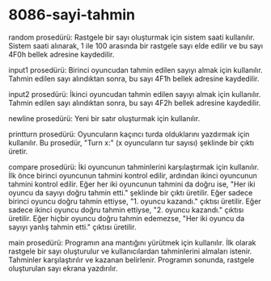 # 8086-sayi-tahmin

 random prosedürü: Rastgele bir sayı oluşturmak için sistem saati kullanılır. Sistem saati alınarak, 1 ile 100 arasında bir rastgele sayı elde edilir ve bu sayı 4F0h bellek adresine kaydedilir.

 input1 prosedürü: Birinci oyuncudan tahmin edilen sayıyı almak için kullanılır. Tahmin edilen sayı alındıktan sonra, bu sayı 4F1h bellek adresine kaydedilir.

  input2 prosedürü: İkinci oyuncudan tahmin edilen sayıyı almak için kullanılır. Tahmin edilen sayı alındıktan sonra, bu sayı 4F2h bellek adresine kaydedilir.

 newline prosedürü: Yeni bir satır oluşturmak için kullanılır.

 printturn prosedürü: Oyuncuların kaçıncı turda olduklarını yazdırmak için kullanılır. Bu prosedür, "Turn x:" (x oyuncuların tur sayısı) şeklinde bir çıktı üretir.

 compare prosedürü: İki oyuncunun tahminlerini karşılaştırmak için kullanılır. İlk önce birinci oyuncunun tahmini kontrol edilir, ardından ikinci oyuncunun tahmini kontrol edilir. Eğer her iki oyuncunun tahmini da doğru ise, "Her iki oyuncu da sayıyı doğru tahmin etti." şeklinde bir çıktı üretilir. Eğer sadece birinci oyuncu doğru tahmin ettiyse, "1. oyuncu kazandı." çıktısı üretilir. Eğer sadece ikinci oyuncu doğru tahmin ettiyse, "2. oyuncu kazandı." çıktısı üretilir. Eğer hiçbir oyuncu doğru tahmin edemezse, "Her iki oyuncu da sayıyı yanlış tahmin etti." çıktısı üretilir.

 main prosedürü: Programın ana mantığını yürütmek için kullanılır. İlk olarak rastgele bir sayı oluşturulur ve kullanıcılardan tahminlerini almaları istenir. Tahminler karşılaştırılır ve kazanan belirlenir. Programın sonunda, rastgele oluşturulan sayı ekrana yazdırılır.
